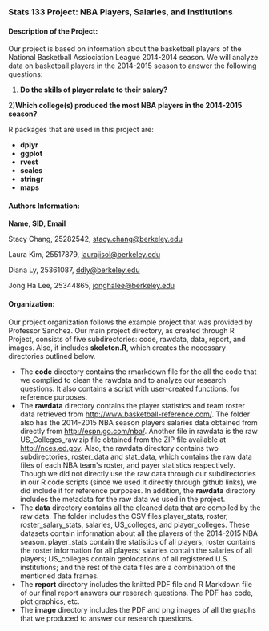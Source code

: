 ### Stats 133 Project: NBA Players, Salaries, and Institutions  

#### Description of the Project:
Our project is based on information about the basketball players of the National Basketball Assiociation League 2014-2014 season. We will analyze data on basketball players in the 2014-2015 season to answer the following questions:  

1) __Do the skills of player relate to their salary?__

2)__Which college(s) produced the most NBA players in the 2014-2015 season?__


R packages that are used in this project are: 

- __dplyr__
- __ggplot__ 
- __rvest__
- __scales__
- __stringr__
- __maps__

#### Authors Information:
__Name, SID, Email__

Stacy Chang, 25282542, stacy.chang@berkeley.edu

Laura Kim, 25517879, laurajisol@berkeley.edu

Diana Ly, 25361087, ddly@berkeley.edu

Jong Ha Lee, 25344865, jonghalee@berkeley.edu  

#### Organization:
  Our project organization follows the example project that was provided by 
Professor Sanchez. Our main project directory, as created through R Project, consists of five subdirectories: code, rawdata, data, report, and images. Also, it includes __skeleton.R__, which creates the necessary directories outlined below.

- The __code__ directory contains the rmarkdown file for the all the code that we complied to clean the rawdata and to analyze our research questions. It also contains a script with user-created functions, for reference purposes.
- The __rawdata__ directory contains the player statistics and team roster data retrieved from  http://www.basketball-reference.com/. The folder also has the 2014-2015 NBA season players salaries data obtained from directly from http://espn.go.com/nba/. Another file in rawdata is the raw US_Colleges_raw.zip file obtained from the ZIP file available at http://nces.ed.gov. Also, the rawdata directory contains two subdirectories, roster_data and stat_data, which contains the raw data files of each NBA team's roster, and payer statistics respectively. Though we did not directly use the raw data through our subdirectories in our R code scripts (since we used it directly through github links), we did include it for reference purposes. In addition, the __rawdata__ directory includes the metadata for the raw data we used in the project.
- The __data__ directory contains all the cleaned data that are compiled by the raw data. The folder includes the CSV files player_stats, roster, roster_salary_stats, salaries, US_colleges, and player_colleges. These datasets contain information about all the players of the 2014-2015 NBA season. player_stats contain the statistics of all players; roster contains the roster information for all players; salaries contain the salaries of all players; US_colleges contain geolocations of all registered U.S. institutions; and the rest of the data files are a combination of the mentioned data frames.
- The __report__ directory includes the knitted PDF file and R Markdown file of our final report answers our reserach questions. The PDF has code, plot graphics, etc. 
- The __image__ directory includes the PDF and png images of all the graphs that we produced to answer our research questions.
